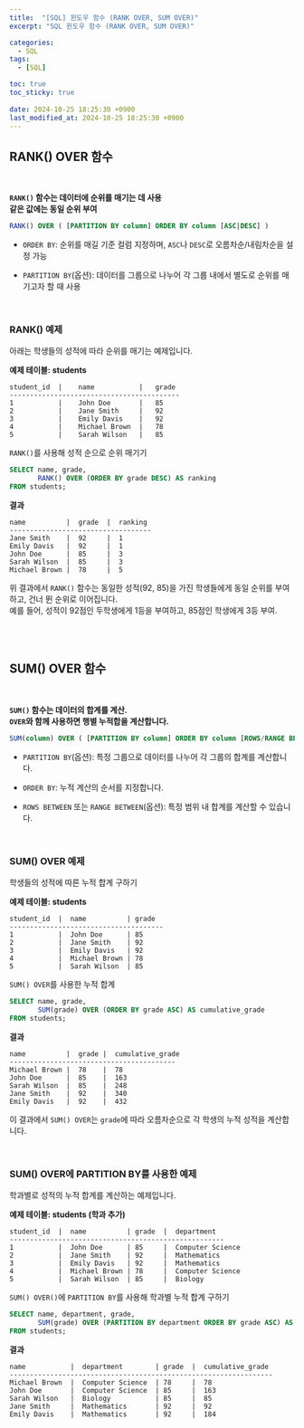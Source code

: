 ```yaml
---
title:  "[SQL] 윈도우 함수 (RANK OVER, SUM OVER)"
excerpt: "SQL 윈도우 함수 (RANK OVER, SUM OVER)"

categories:
  - SQL
tags:
  - [SQL]

toc: true
toc_sticky: true
 
date: 2024-10-25 18:25:30 +0900
last_modified_at: 2024-10-25 18:25:30 +0900
---
```


## RANK() OVER 함수

<br>

**```RANK()``` 함수는 데이터에 순위를 매기는 데 사용**  
**같은 값에는 동일 순위 부여**

```sql
RANK() OVER ( [PARTITION BY column] ORDER BY column [ASC|DESC] )
```

- ```ORDER BY```: 순위를 매길 기준 컬럼 지정하며, ```ASC```나 ```DESC```로 오름차순/내림차순을 설정 가능

- ```PARTITION BY```(옵션): 데이터를 그룹으로 나누어 각 그룹 내에서 별도로 순위를 매기고자 할 때 사용

<br>

### RANK() 예제

아래는 학생들의 성적에 따라 순위를 매기는 예제입니다.

**예제 테이블: students**

```
student_id  |    name           |   grade
------------------------------------------
1           |    John Doe       |   85
2           |    Jane Smith     |   92
3           |    Emily Davis    |   92
4           |    Michael Brown  |   78
5           |    Sarah Wilson   |   85
```

```RANK()```를 사용해 성적 순으로 순위 매기기

```sql
SELECT name, grade,
       RANK() OVER (ORDER BY grade DESC) AS ranking
FROM students;
```

**결과**

```
name          |  grade  |  ranking
-----------------------------------
Jane Smith    |  92     |  1
Emily Davis   |  92     |  1
John Doe      |  85     |  3
Sarah Wilson  |  85     |  3
Michael Brown |  78     |  5
```

위 결과에서 ```RANK()``` 함수는 동일한 성적(92, 85)을 가진 학생들에게 동일 순위를 부여하고, 건너 뛴 순위로 이어집니다.  
예를 들어, 성적이 92점인 두학생에게 1등을 부여하고, 85점인 학생에게 3등 부여.

<br>

<br>

## SUM() OVER 함수

<br>

**```SUM()``` 함수는 데이터의 합계를 계산.**  
**```OVER```와 함께 사용하면 행별 누적합을 계산합니다.**

```sql
SUM(column) OVER ( [PARTITION BY column] ORDER BY column [ROWS/RANGE BETWEEN])
```

- ```PARTITION BY```(옵션): 특정 그룹으로 데이터를 나누어 각 그룹의 합계를 계산합니다.

- ```ORDER BY```: 누적 계산의 순서를 지정합니다.

- ```ROWS BETWEEN``` 또는 ```RANGE BETWEEN```(옵션): 특정 범위 내 합계를 계산할 수 있습니다.

<br>

### SUM() OVER 예제

학생들의 성적에 따른 누적 합계 구하기

**예제 테이블: students**

```
student_id  |  name          | grade
--------------------------------------
1           |  John Doe      | 85
2           |  Jane Smith    | 92
3           |  Emily Davis   | 92
4           |  Michael Brown | 78
5           |  Sarah Wilson  | 85
```

```SUM() OVER```를 사용한 누적 합계

```sql
SELECT name, grade,
       SUM(grade) OVER (ORDER BY grade ASC) AS cumulative_grade
FROM students;
```

**결과**

```
name          |  grade |  cumulative_grade
-----------------------------------------
Michael Brown |  78    |  78
John Doe      |  85    |  163
Sarah Wilson  |  85    |  248
Jane Smith    |  92    |  340
Emily Davis   |  92    |  432
```

이 결과에서 ```SUM() OVER```는 ```grade```에 따라 오름차순으로 각 학생의 누적 성적을 계산합니다.

<br>

### SUM() OVER에 PARTITION BY를 사용한 예제

학과별로 성적의 누적 합계를 계산하는 예제입니다.

**예제 테이블: students (학과 추가)**

```
student_id  |  name          | grade  |  department
-----------------------------------------------------
1           |  John Doe      | 85     |  Computer Science
2           |  Jane Smith    | 92     |  Mathematics
3           |  Emily Davis   | 92     |  Mathematics
4           |  Michael Brown | 78     |  Computer Science
5           |  Sarah Wilson  | 85     |  Biology
```

```SUM() OVER()```에 ```PARTITION BY```를 사용해 학과별 누적 합계 구하기

```sql
SELECT name, department, grade,
       SUM(grade) OVER (PARTITION BY department ORDER BY grade ASC) AS cumulative_grade
FROM students;
```

**결과**

```
name           |  department        | grade  |  cumulative_grade
-----------------------------------------------------------------
Michael Brown  |  Computer Science  | 78     |  78
John Doe       |  Computer Science  | 85     |  163
Sarah Wilson   |  Biology           | 85     |  85
Jane Smith     |  Mathematics       | 92     |  92
Emily Davis    |  Mathematics       | 92     |  184
```
